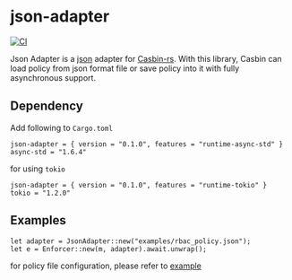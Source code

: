 # json-adapter

[![CI](https://github.com/casbin-rs/json-adapter/actions/workflows/ci.yml/badge.svg)](https://github.com/casbin-rs/json-adapter/actions)

Json Adapter is a [json](https://github.com/serde-rs/json) adapter for [Casbin-rs](https://github.com/casbin/casbin-rs). With this library, Casbin can load policy from json format file or save policy into it with fully asynchronous support.

## Dependency

Add following to `Cargo.toml`

```
json-adapter = { version = "0.1.0", features = "runtime-async-std" }
async-std = "1.6.4"
```

for using `tokio`

```
json-adapter = { version = "0.1.0", features = "runtime-tokio" }
tokio = "1.2.0"
```

## Examples

```
let adapter = JsonAdapter::new("examples/rbac_policy.json");
let e = Enforcer::new(m, adapter).await.unwrap();
```

for policy file configuration, please refer to [example](./examples)


